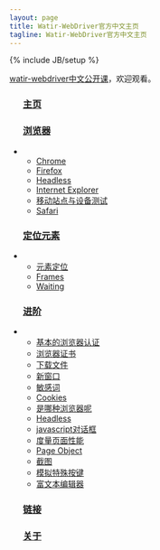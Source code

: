 ```yaml
---
layout: page
title: Watir-WebDriver官方中文主页
tagline: Watir-WebDriver官方中文主页
---
```

{% include JB/setup %}

[watir-webdriver中文公开课](https://github.com/easonhan007/watir_wd_cn_video)，欢迎观看。
<ul class="posts">
  <h3><a href="/watir-home">主页</a></h3>
  <h3><a href="/browser.html">浏览器</a></h3>
  <li>
    <ul>
      <li><a href="/chrome">Chrome</a></li>
      <li><a href="/firefox">Firefox</a></li>
      <li><a href="/headless">Headless</a></li>
      <li><a href="Internet-Explorer">Internet Explorer</a></li>
      <li><a href="mobile">移动站点与设备测试</a></li>
      <li><a href="safari">Safari</a></li>
    </ul>
  </li>
  
  <h3><a href="/element.html">定位元素</a></h3>
  <li>
    <ul>
      <li><a href="elements">元素定位</a></li>
      <li><a href="frames">Frames</a></li>
      <li><a href="waiting">Waiting</a></li>
    </ul>
  </li>

  <h3><a href="/advance.html">进阶</a></h3>
  <li>
    <ul>
      <li><a href="/basic-browser-authentication">基本的浏览器认证</a></li>
      <li><a href="/browser-certificates">浏览器证书</a></li>
      <li><a href="/browser-downloads">下载文件</a></li>
      <li><a href="/browser-popups">新窗口</a></li>
      <li><a href="/browser-proxies">敏感词</a></li>
      <li><a href="/browser-cookies">Cookies</a></li>
      <li><a href="/determing-browser">是哪种浏览器呢</a></li>
      <li><a href="/headless">Headless</a></li>
      <li><a href="/js-dialog">javascript对话框</a></li>
      <li><a href="/performance">度量页面性能</a></li>
      <li><a href="/page-object">Page Object</a></li>
      <li><a href="/screenshots">截图</a></li>
      <li><a href="/send-keys">模拟特殊按键</a></li>
      <li><a href="/rich-editor">富文本编辑器</a></li>
    </ul>
  </li>
  <h3><a href="/links">链接</a></h3>
  <h3><a href="/about">关于</a></h3>

</ul>
